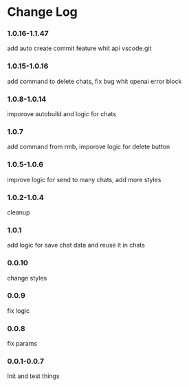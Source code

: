 # Change Log

### 1.0.16-1.1.47

add auto create commit feature whit api vscode.git

### 1.0.15-1.0.16

add command to delete chats, fix bug whit openai error block

### 1.0.8-1.0.14

imporove autobuild and logic for chats

### 1.0.7

add command from rmb, imporove logic for delete button

### 1.0.5-1.0.6

improve logic for send to many chats, add more styles

### 1.0.2-1.0.4

cleanup

### 1.0.1

add logic for save chat data and reuse it in chats

### 0.0.10

change styles

### 0.0.9

fix logic

### 0.0.8

fix params

### 0.0.1-0.0.7

Init and test things
